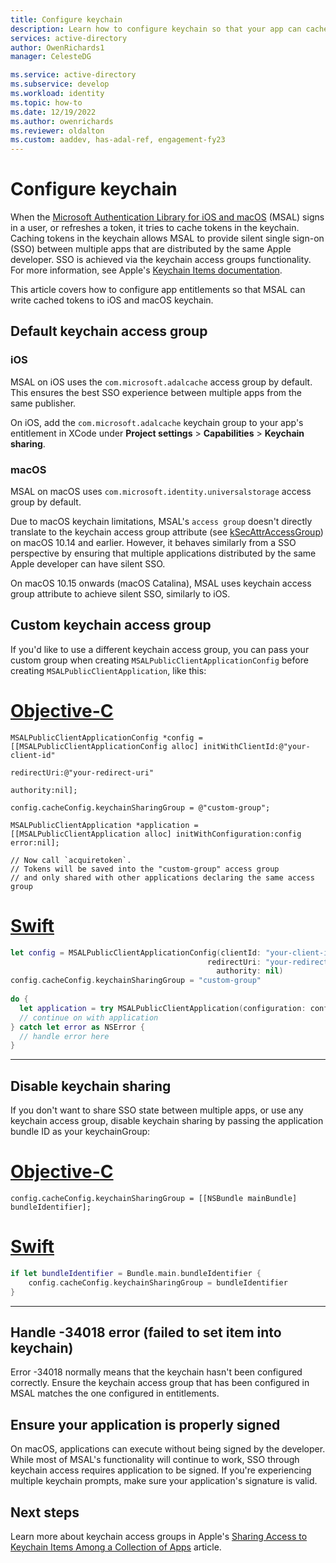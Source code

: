 ```yaml
---
title: Configure keychain 
description: Learn how to configure keychain so that your app can cache tokens in the keychain.
services: active-directory
author: OwenRichards1
manager: CelesteDG

ms.service: active-directory
ms.subservice: develop
ms.workload: identity
ms.topic: how-to
ms.date: 12/19/2022
ms.author: owenrichards
ms.reviewer: oldalton
ms.custom: aaddev, has-adal-ref, engagement-fy23
---
```


# Configure keychain

When the [Microsoft Authentication Library for iOS and macOS](msal-overview.md) (MSAL) signs in a user, or refreshes a token, it tries to cache tokens in the keychain. Caching tokens in the keychain allows MSAL to provide silent single sign-on (SSO) between multiple apps that are distributed by the same Apple developer. SSO is achieved via the keychain access groups functionality. For more information, see Apple's [Keychain Items documentation](https://developer.apple.com/documentation/security/keychain_services/keychain_items/sharing_access_to_keychain_items_among_a_collection_of_apps?language=objc).

This article covers how to configure app entitlements so that MSAL can write cached tokens to iOS and macOS keychain.

## Default keychain access group

### iOS

MSAL on iOS uses the `com.microsoft.adalcache` access group by default. This ensures the best SSO experience between multiple apps from the same publisher.

On iOS, add the `com.microsoft.adalcache` keychain group to your app's entitlement in XCode under **Project settings** > **Capabilities** > **Keychain sharing**.

### macOS

MSAL on macOS uses `com.microsoft.identity.universalstorage` access group by default.

Due to macOS keychain limitations, MSAL's `access group` doesn't directly translate to the keychain access group attribute (see [kSecAttrAccessGroup](https://developer.apple.com/documentation/security/ksecattraccessgroup?language=objc)) on macOS 10.14 and earlier. However, it behaves similarly from a SSO perspective by ensuring that multiple applications distributed by the same Apple developer can have silent SSO.

On macOS 10.15 onwards (macOS Catalina), MSAL uses keychain access group attribute to achieve silent SSO, similarly to iOS.

## Custom keychain access group

If you'd like to use a different keychain access group, you can pass your custom group when creating `MSALPublicClientApplicationConfig` before creating `MSALPublicClientApplication`, like this:

# [Objective-C](#tab/objc)

```objc
MSALPublicClientApplicationConfig *config = [[MSALPublicClientApplicationConfig alloc] initWithClientId:@"your-client-id"
                                                                                            redirectUri:@"your-redirect-uri"
                                                                                              authority:nil];
    
config.cacheConfig.keychainSharingGroup = @"custom-group";
    
MSALPublicClientApplication *application = [[MSALPublicClientApplication alloc] initWithConfiguration:config error:nil];
    
// Now call `acquiretoken`. 
// Tokens will be saved into the "custom-group" access group
// and only shared with other applications declaring the same access group
```

# [Swift](#tab/swift)

```swift
let config = MSALPublicClientApplicationConfig(clientId: "your-client-id",
                                            redirectUri: "your-redirect-uri",
                                              authority: nil)
config.cacheConfig.keychainSharingGroup = "custom-group"
        
do {
  let application = try MSALPublicClientApplication(configuration: config)
  // continue on with application          
} catch let error as NSError {
  // handle error here
}       
```

---

## Disable keychain sharing

If you don't want to share SSO state between multiple apps, or use any keychain access group, disable keychain sharing by passing the application bundle ID as your keychainGroup:

# [Objective-C](#tab/objc)

```objc
config.cacheConfig.keychainSharingGroup = [[NSBundle mainBundle] bundleIdentifier];
```

# [Swift](#tab/swift)

```swift
if let bundleIdentifier = Bundle.main.bundleIdentifier {
    config.cacheConfig.keychainSharingGroup = bundleIdentifier
}
```

---

## Handle -34018 error (failed to set item into keychain)

Error -34018 normally means that the keychain hasn't been configured correctly. Ensure the keychain access group that has been configured in MSAL matches the one configured in entitlements.

## Ensure your application is properly signed

On macOS, applications can execute without being signed by the developer. While most of MSAL's functionality will continue to work, SSO through keychain access requires application to be signed. If you're experiencing multiple keychain prompts, make sure your application's signature is valid.

## Next steps

Learn more about keychain access groups in Apple's [Sharing Access to Keychain Items Among a Collection of Apps](https://developer.apple.com/documentation/security/keychain_services/keychain_items/sharing_access_to_keychain_items_among_a_collection_of_apps?language=objc) article.
